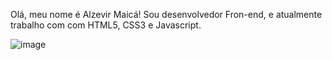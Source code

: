 Olá, meu nome é Alzevir Maicá!
Sou desenvolvedor Fron-end, e atualmente trabalho com com HTML5, CSS3 e Javascript.


![image](https://user-images.githubusercontent.com/109627751/202607662-8470be74-7119-477b-a6f7-b015eb5b618e.png)
